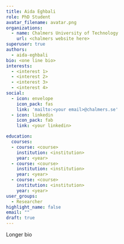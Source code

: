 ```yaml
---
title: Aida Eghbali
role: PhD Student
avatar_filename: avatar.png
organizations:
  - name: Chalmers University of Technology
    url: <chalmers website here>
superuser: true
authors:
  - aida-eghbali
bio: <one line bio>
interests:
  - <interest 1>
  - <interest 2>
  - <interest 3>
  - <interest 4>
social:
  - icon: envelope
    icon_pack: fas
    link: 'mailto:<your email>@chalmers.se'
  - icon: linkedin
    icon_pack: fab
    link: <your linkedin>

education:
  courses:
  - course: <course>
    institution: <institution>
    year: <year>
  - course: <course>
    institution: <institution>
    year: <year>
  - course: <course>
    institution: <institution>
    year: <year>
user_groups:
  - Researcher
highlight_name: false
email: ""
draft: true
---
```

Longer bio

